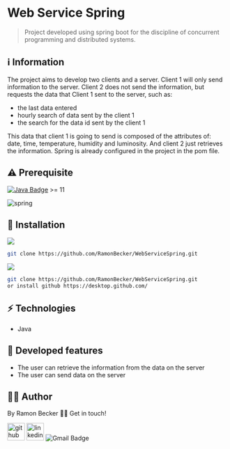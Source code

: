 # Web Service Spring
> Project developed using spring boot for the discipline of concurrent programming and distributed systems.
## :information_source: Information 

The project aims to develop two clients and a server. Client 1 will only send information to the server. Client 2 does not send the information, but requests the data that Client 1 sent to the server, such as:
- the last data entered
- hourly search of data sent by the client 1
- the search for the data id sent by the client 1

This data that client 1 is going to send is composed of the attributes of: date, time, temperature, humidity and luminosity. And client 2 just retrieves the information. Spring is already configured in the project in the pom file.

## ⚠️ Prerequisite
[![Java Badge](https://img.shields.io/badge/Java-ED8B00?style=for-the-badge&logo=java&logoColor=white)](https://www.oracle.com/br/java/technologies/javase-downloads.html) >= 11 

![spring](https://user-images.githubusercontent.com/44611131/114889350-6ce34180-9de0-11eb-8c87-236510d6a792.png)



## :rocket: Installation

![](https://img.shields.io/badge/Linux-FCC624?style=for-the-badge&logo=linux&logoColor=black)

```sh
git clone https://github.com/RamonBecker/WebServiceSpring.git
```

![](https://img.shields.io/badge/Windows-0078D6?style=for-the-badge&logo=windows&logoColor=white)


```sh
git clone https://github.com/RamonBecker/WebServiceSpring.git
or install github https://desktop.github.com/ 

```

## :zap: Technologies	

- Java


## :memo: Developed features

- The user can retrieve the information from the data on the server
- The user can send data on the server

## :technologist:	 Author

By Ramon Becker 👋🏽 Get in touch!



[<img src='https://cdn.jsdelivr.net/npm/simple-icons@3.0.1/icons/github.svg' alt='github' height='40'>](https://github.com/RamonBecker)  [<img src='https://cdn.jsdelivr.net/npm/simple-icons@3.0.1/icons/linkedin.svg' alt='linkedin' height='40'>](https://www.linkedin.com/in/https://www.linkedin.com/in/ramon-becker-da-silva-96b81b141//)
![Gmail Badge](https://img.shields.io/badge/-ramonbecker68@gmail.com-c14438?style=flat-square&logo=Gmail&logoColor=white&link=mailto:ramonbecker68@gmail.com)

